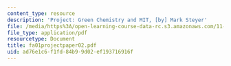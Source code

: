 ```yaml
---
content_type: resource
description: 'Project: Green Chemistry and MIT, [by] Mark Steyer'
file: /media/https%3A/open-learning-course-data-rc.s3.amazonaws.com/11-122-environment-and-society-fall-2002/ad76e1c6f1fd84b99d02ef193716916f_fa01projectpaper02.pdf
file_type: application/pdf
resourcetype: Document
title: fa01projectpaper02.pdf
uid: ad76e1c6-f1fd-84b9-9d02-ef193716916f
---
```

